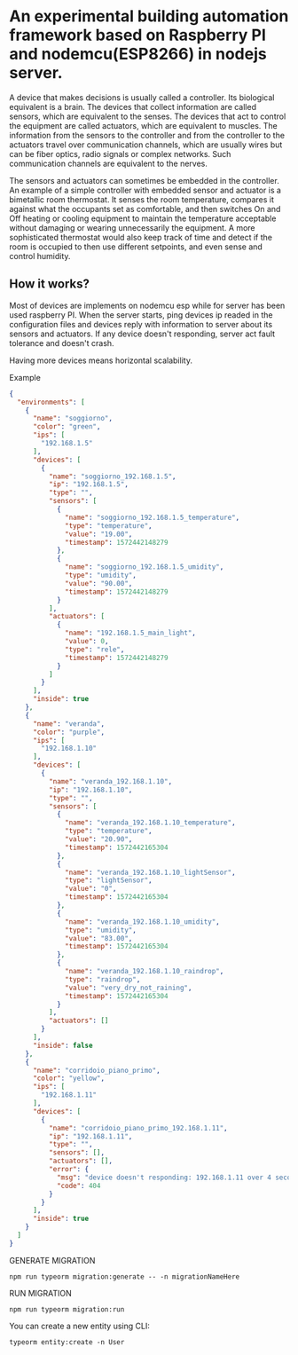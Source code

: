 # An experimental building automation framework based on Raspberry PI and nodemcu(ESP8266) in nodejs server.

A device that makes decisions is usually called a controller. Its biological equivalent is a brain. The devices that collect information are called sensors, which are equivalent to the senses. The devices that act to control the equipment are called actuators, which are equivalent to muscles. The information from the sensors to the controller and from the controller to the actuators travel over communication channels, which are usually wires but can be fiber optics, radio signals or complex networks. Such communication channels are equivalent to the nerves.

The sensors and actuators can sometimes be embedded in the controller. An example of a simple controller with embedded sensor and actuator is a bimetallic room thermostat. It senses the room temperature, compares it against what the occupants set as comfortable, and then switches On and Off heating or cooling equipment to maintain the temperature acceptable without damaging or wearing unnecessarily the equipment. A more sophisticated thermostat would also keep track of time and detect if the room is occupied to then use different setpoints, and even sense and control humidity.

## How it works?
Most of devices are implements on nodemcu esp while for server has been used raspberry PI.
When the server starts, ping devices ip readed in the configuration files and devices reply with information to server about its sensors and actuators. If any device doesn't responding, server act fault tolerance and doesn't crash.

Having more devices means horizontal scalability. 

Example
```json
{
  "environments": [
    {
      "name": "soggiorno",
      "color": "green",
      "ips": [
        "192.168.1.5"
      ],
      "devices": [
        {
          "name": "soggiorno_192.168.1.5",
          "ip": "192.168.1.5",
          "type": "",
          "sensors": [
            {
              "name": "soggiorno_192.168.1.5_temperature",
              "type": "temperature",
              "value": "19.00",
              "timestamp": 1572442148279
            },
            {
              "name": "soggiorno_192.168.1.5_umidity",
              "type": "umidity",
              "value": "90.00",
              "timestamp": 1572442148279
            }
          ],
          "actuators": [
            {
              "name": "192.168.1.5_main_light",
              "value": 0,
              "type": "rele",
              "timestamp": 1572442148279
            }
          ]
        }
      ],
      "inside": true
    },
    {
      "name": "veranda",
      "color": "purple",
      "ips": [
        "192.168.1.10"
      ],
      "devices": [
        {
          "name": "veranda_192.168.1.10",
          "ip": "192.168.1.10",
          "type": "",
          "sensors": [
            {
              "name": "veranda_192.168.1.10_temperature",
              "type": "temperature",
              "value": "20.90",
              "timestamp": 1572442165304
            },
            {
              "name": "veranda_192.168.1.10_lightSensor",
              "type": "lightSensor",
              "value": "0",
              "timestamp": 1572442165304
            },
            {
              "name": "veranda_192.168.1.10_umidity",
              "type": "umidity",
              "value": "83.00",
              "timestamp": 1572442165304
            },
            {
              "name": "veranda_192.168.1.10_raindrop",
              "type": "raindrop",
              "value": "very_dry_not_raining",
              "timestamp": 1572442165304
            }
          ],
          "actuators": []
        }
      ],
      "inside": false
    },
    {
      "name": "corridoio_piano_primo",
      "color": "yellow",
      "ips": [
        "192.168.1.11"
      ],
      "devices": [
        {
          "name": "corridoio_piano_primo_192.168.1.11",
          "ip": "192.168.1.11",
          "type": "",
          "sensors": [],
          "actuators": [],
          "error": {
            "msg": "device doesn't responding: 192.168.1.11 over 4 seconds",
            "code": 404
          }
        }
      ],
      "inside": true
    }
  ]
}
```


GENERATE MIGRATION
```
npm run typeorm migration:generate -- -n migrationNameHere
```

RUN MIGRATION
```
npm run typeorm migration:run
```

You can create a new entity using CLI:

```
typeorm entity:create -n User
```
